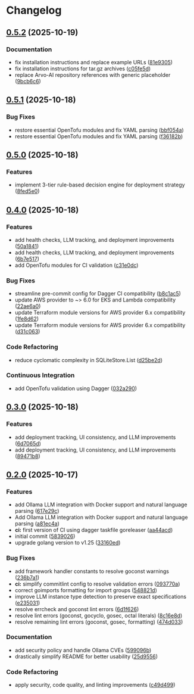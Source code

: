 # Changelog

## [0.5.2](https://github.com/Smana/scai/compare/v0.5.1...v0.5.2) (2025-10-19)


### Documentation

* fix installation instructions and replace example URLs ([81e9305](https://github.com/Smana/scai/commit/81e9305fa9fc82aead9075e33f154956600ab393))
* fix installation instructions for tar.gz archives ([c05fe5d](https://github.com/Smana/scai/commit/c05fe5d01a9d0ce0708bfa412b9eefad9e14801c))
* replace Arvo-AI repository references with generic placeholder ([9bcb6c6](https://github.com/Smana/scai/commit/9bcb6c674eb0cfb247bb3265a0de022f065db87f))

## [0.5.1](https://github.com/Smana/scai/compare/v0.5.0...v0.5.1) (2025-10-18)


### Bug Fixes

* restore essential OpenTofu modules and fix YAML parsing ([bbf054a](https://github.com/Smana/scai/commit/bbf054a512d8ced1617f937950f4f30d8fc746a1))
* restore essential OpenTofu modules and fix YAML parsing ([f36182b](https://github.com/Smana/scai/commit/f36182b5e5225b00c27a42f1d8e862c1fb2f6e1a))

## [0.5.0](https://github.com/Smana/scai/compare/v0.4.0...v0.5.0) (2025-10-18)


### Features

* implement 3-tier rule-based decision engine for deployment strategy ([8fed5e0](https://github.com/Smana/scai/commit/8fed5e021ea950026d798a806ded96355d9971c8))

## [0.4.0](https://github.com/Smana/scai/compare/v0.3.0...v0.4.0) (2025-10-18)


### Features

* add health checks, LLM tracking, and deployment improvements ([50a1841](https://github.com/Smana/scai/commit/50a1841498201d6de9156f3efff479fe271ee039))
* add health checks, LLM tracking, and deployment improvements ([6b7e517](https://github.com/Smana/scai/commit/6b7e5176c7f027901a92075c6a95313a185b516b))
* add OpenTofu modules for CI validation ([c31e0dc](https://github.com/Smana/scai/commit/c31e0dc1e7fbd7b50af7b354b110a2863f7ae382))


### Bug Fixes

* streamline pre-commit config for Dagger CI compatibility ([b8c1ac5](https://github.com/Smana/scai/commit/b8c1ac5f615626f65333235d5e3d9df42a632062))
* update AWS provider to ~&gt; 6.0 for EKS and Lambda compatibility ([22ae6a0](https://github.com/Smana/scai/commit/22ae6a008c15fbe3714cc94491ce25817f14dd12))
* update Terraform module versions for AWS provider 6.x compatibility ([1fe8d62](https://github.com/Smana/scai/commit/1fe8d62e38ae995275b53a6d2bf85cc9922f2e3a))
* update Terraform module versions for AWS provider 6.x compatibility ([d31c063](https://github.com/Smana/scai/commit/d31c0639f92b79dd67a7bfd31f51636ecb830153))


### Code Refactoring

* reduce cyclomatic complexity in SQLiteStore.List ([d25be2d](https://github.com/Smana/scai/commit/d25be2d76b3cb86ef1bcabb0aaa9068fe77862e7))


### Continuous Integration

* add OpenTofu validation using Dagger ([032a290](https://github.com/Smana/scai/commit/032a2909ca12b862c125fa227833ad7a54b71c72))

## [0.3.0](https://github.com/Smana/scai/compare/v0.2.0...v0.3.0) (2025-10-18)


### Features

* add deployment tracking, UI consistency, and LLM improvements ([6d7065d](https://github.com/Smana/scai/commit/6d7065d8192a85a2dff478cabc4f1a6b570ee279))
* add deployment tracking, UI consistency, and LLM improvements ([89471b8](https://github.com/Smana/scai/commit/89471b8ae75c83aad8563eb4651319d3902dd863))

## [0.2.0](https://github.com/Smana/scai/compare/v0.1.0...v0.2.0) (2025-10-17)


### Features

* add Ollama LLM integration with Docker support and natural language parsing ([617e29c](https://github.com/Smana/scai/commit/617e29ce951345417bd56ff47ee809bac9ab6e4c))
* Add Ollama LLM integration with Docker support and natural language parsing ([a81ec4a](https://github.com/Smana/scai/commit/a81ec4a0e53d6f21e8a9cacfebbbd05e4cbeaa27))
* **ci:** first version of CI using dagger taskfile goreleaser ([aa44acd](https://github.com/Smana/scai/commit/aa44acd954f9f56c9c2f3bfb62c754f857e81703))
* initial commit ([5839026](https://github.com/Smana/scai/commit/583902656162630a774468398e7e45b0711be2a9))
* upgrade golang version to v1.25 ([33160ed](https://github.com/Smana/scai/commit/33160ed7f80791552a67abb9506a726263e77ff4))


### Bug Fixes

* add framework handler constants to resolve goconst warnings ([236b7a1](https://github.com/Smana/scai/commit/236b7a1db57881d4da82f0402c26b22bb942674a))
* **ci:** simplify commitlint config to resolve validation errors ([093770a](https://github.com/Smana/scai/commit/093770a6c570e7cecac65cff6f59715ff66d3deb))
* correct goimports formatting for import groups ([548821d](https://github.com/Smana/scai/commit/548821d4feb8427663933216b41a1c83368cd600))
* improve LLM instance type detection to preserve exact specifications ([e235031](https://github.com/Smana/scai/commit/e23503175ca678737a884fbae7b752d879437793))
* resolve errcheck and goconst lint errors ([6d1f626](https://github.com/Smana/scai/commit/6d1f62619bc51a8c61db5df8d897d2c2ca4fbeb7))
* resolve lint errors (goconst, gocyclo, gosec, octal literals) ([8c16e8d](https://github.com/Smana/scai/commit/8c16e8dd3e1584aa2904262ea4b9acffe2d8afd9))
* resolve remaining lint errors (goconst, gosec, formatting) ([474d033](https://github.com/Smana/scai/commit/474d0336af0e6c43ea11704d882f92f1c4e5e0d3))


### Documentation

* add security policy and handle Ollama CVEs ([599096b](https://github.com/Smana/scai/commit/599096b194abb29494d527b64776bbae8d6eead9))
* drastically simplify README for better usability ([25d9556](https://github.com/Smana/scai/commit/25d9556dce86572ce6afe9beaea85ee213d7fd64))


### Code Refactoring

* apply security, code quality, and linting improvements ([c49d499](https://github.com/Smana/scai/commit/c49d499da91550834821960e8cd8145e6872109a))
